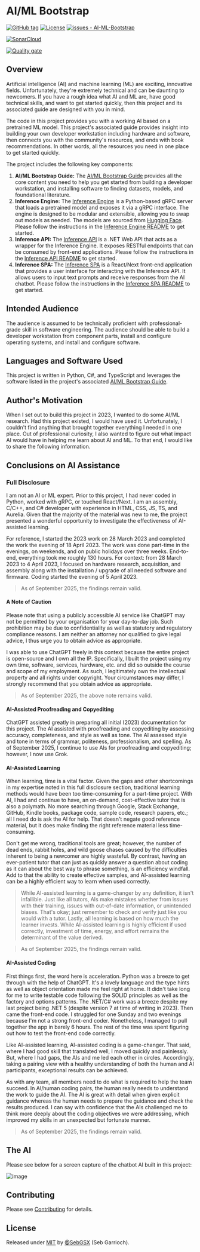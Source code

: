 # AI/ML Bootstrap

[![GitHub tag](https://img.shields.io/github/tag/SebGSX/AI-ML-Bootstrap?include_prereleases=&sort=semver&color=blue)](https://github.com/SebGSX/AI-ML-Bootstrap/releases/)
[![License](https://img.shields.io/badge/License-MIT-blue)](#license)
[![issues - AI-ML-Bootstrap](https://img.shields.io/github/issues/SebGSX/AI-ML-Bootstrap)](https://github.com/SebGSX/AI-ML-Bootstrap/issues)

[![SonarCloud](https://sonarcloud.io/images/project_badges/sonarcloud-white.svg)](https://sonarcloud.io/summary/new_code?id=SebGSX_AI-ML-Bootstrap)

[![Quality gate](https://sonarcloud.io/api/project_badges/quality_gate?project=SebGSX_AI-ML-Bootstrap)](https://sonarcloud.io/summary/new_code?id=SebGSX_AI-ML-Bootstrap)

## Overview

Artificial intelligence (AI) and machine learning (ML) are exciting, innovative fields. Unfortunately, they're 
extremely technical and can be daunting to newcomers. If you have a rough idea what AI and ML are, have good 
technical skills, and want to get started quickly, then this project and its associated guide are designed with you 
in mind.

The code in this project provides you with a working AI based on a pretrained ML model. This project's associated 
guide provides insight into building your own developer workstation including hardware and software, then connects 
you with the community's resources, and ends with book recommendations. In other words, all the resources you need 
in one place to get started quickly.

The project includes the following key components:

1. **AI/ML Bootstrap Guide:** The [AI/ML Bootstrap Guide](/docs/ai-ml-bootstrap-guide.md) provides all the core content you need to help you get 
   started from building a developer workstation, and installing software to finding datasets, models, and foundational 
   literature.
2. **Inference Engine:** The [Inference Engine](/inference_engine) is a Python-based gRPC server that loads a 
   pretrained model and exposes it via a gRPC interface. The engine is designed to be modular and extensible, allowing 
   you to swap out models as needed. The models are sourced from [Hugging Face](https://huggingface.co/). Please follow
   the instructions in the [Inference Engine README](/inference_engine/README.md) to get started.
3. **Inference API:** The [Inference API](/inference_api) is a .NET Web API that acts as a wrapper for the Inference 
   Engine. It exposes RESTful endpoints that can be consumed by front-end applications. Please follow the instructions 
   in the [Inference API README](/inference_api/README.md) to get started.
4. **Inference SPA:** The [Inference SPA](/inference_spa) is a React/Next front-end application that provides a user 
   interface for interacting with the Inference API. It allows users to input text prompts and receive responses from 
   the AI chatbot. Please follow the instructions in the [Inference SPA README](/inference_spa/README.md) to get 
   started.

## Intended Audience

The audience is assumed to be technically proficient with professional-grade skill in software engineering. The 
audience should be able to build a developer workstation from component parts, install and configure operating systems, 
and install and configure software.

## Languages and Software Used

This project is written in Python, C#, and TypeScript and leverages the software listed in the project's associated
[AI/ML Bootstrap Guide](/docs/ai-ml-bootstrap-guide.md).

## Author's Motivation

When I set out to build this project in 2023, I wanted to do some AI/ML research. Had this project existed, I would 
have used it. Unfortunately, I couldn't find anything that brought together everything I needed in one place. Out of 
professional curiosity, I also wanted to figure out what impact AI would have in helping me learn about AI and ML. 
To that end, I would like to share the following information.

## Conclusions on AI Assistance

### Full Disclosure

I am not an AI or ML expert. Prior to this project, I had never coded in Python, worked with gRPC, or touched 
React/Next. I am an assembly, C/C++, and C# developer with experience in HTML, CSS, JS, TS, and Aurelia. Given 
that the majority of the material was new to me, the project presented a wonderful opportunity to investigate the 
effectiveness of AI-assisted learning.

For reference, I started the 2023 work on 28 March 2023 and completed the work the evening of 18 April 2023. The work 
was done part-time in the evenings, on weekends, and on public holidays over three weeks. End-to-end, everything 
took me roughly 130 hours. For context: from 28 March 2023 to 4 April 2023, I focused on hardware research, 
acquisition, and assembly along with the installation / upgrade of all needed software and firmware. Coding started 
the evening of 5 April 2023.

> As of September 2025, the findings remain valid.

#### A Note of Caution

Please note that using a publicly accessible AI service like ChatGPT may not be permitted by your organisation for 
your day-to-day job. Such prohibition may be due to confidentiality as well as statutory and regulatory compliance 
reasons. I am neither an attorney nor qualified to give legal advice, I thus urge you to obtain advice as appropriate.

I was able to use ChatGPT freely in this context because the entire project is open-source and I own all the IP. 
Specifically, I built the project using my own time, software, services, hardware, etc. and did so outside the course 
and scope of my employment. As such, I legitimately own the intellectual property and all rights under copyright. 
Your circumstances may differ, I strongly recommend that you obtain advice as appropriate.

> As of September 2025, the above note remains valid.

#### AI-Assisted Proofreading and Copyediting

ChatGPT assisted greatly in preparing all initial (2023) documentation for this project. The AI assisted with 
proofreading and copyediting by assessing accuracy, completeness, and style as well as tone. The AI assessed style 
and tone in terms of grammar, politeness, professionalism, and spelling. As of September 2025, I continue to use AIs 
for proofreading and copyediting; however, I now use Grok.

#### AI-Assisted Learning

When learning, time is a vital factor. Given the gaps and other shortcomings in my expertise noted in this full 
disclosure section, traditional learning methods would have been too time-consuming for a part-time project. With 
AI, I had and continue to have, an on-demand, cost-effective tutor that is also a polymath. No more searching through 
Google, Stack Exchange, GitHub, Kindle books, package code, sample code, research papers, etc.; all I need do is ask 
the AI for help. That doesn't negate good reference material, but it does make finding the right reference material less
time-consuming.

Don't get me wrong, traditional tools are great; however, the number of dead ends, rabbit holes, and wild goose 
chases caused by the difficulties inherent to being a newcomer are highly wasteful. By contrast, having an 
ever-patient tutor that can just as quickly answer a question about coding as it can about the best way to phrase 
something, is an efficiency windfall. Add to that the ability to create effective samples, and AI-assisted learning 
can be a highly efficient way to learn when used correctly.

> While AI-assisted learning is a game-changer by any definition, it isn't infallible. Just like all tutors, AIs 
> make mistakes whether from issues with their training, issues with out-of-date information, or unintended biases. 
> That's okay; just remember to check and verify just like you would with a tutor. Lastly, all learning is based on 
> how much the learner invests. While AI-assisted learning is highly efficient if used correctly, investment of time,
> energy, and effort remains the determinant of the value derived.

> As of September 2025, the findings remain valid.

#### AI-Assisted Coding

First things first, the word here is acceleration. Python was a breeze to get through with the help of ChatGPT. It's 
a lovely language and the type hints as well as object orientation made me feel right at home. It didn't take long 
for me to write testable code following the SOLID principles as well as the factory and options patterns. The 
.NET/C# work was a breeze despite my last project being .NET 5 (despite version 7 at time of writing in 2023). Then 
came the front-end code. I struggled for one Sunday and two evenings because I'm not a strong front-end coder. 
Nonetheless, I managed to pull together the app in barely 6 hours. The rest of the time was spent figuring out how to 
test the front-end code correctly.

Like AI-assisted learning, AI-assisted coding is a game-changer. That said, where I had good skill that translated 
well, I moved quickly and painlessly. But, where I had gaps, the AIs and me led each other in circles. Accordingly, 
taking a pairing view with a healthy understanding of both the human and AI participants, exceptional results can be 
achieved.

As with any team, all members need to do what is required to help the team succeed. In AI/human coding pairs, the human 
really needs to understand the work to guide the AI. The AI is great with detail when given explicit guidance 
whereas the human needs to prepare the guidance and check the results produced. I can say with confidence that the 
AIs challenged me to think more deeply about the coding objectives we were addressing, which improved my skills in an 
unexpected but fortunate manner.

> As of September 2025, the findings remain valid.

## The AI

Please see below for a screen capture of the chatbot AI built in this project:

![image](https://user-images.githubusercontent.com/127726983/232884725-b9f1de29-bcee-479a-a72f-7ff33fb2a408.png)

## Contributing

Please see [Contributing](/CONTRIBUTING.md) for details.

## License

Released under [MIT](/LICENSE) by [@SebGSX](https://github.com/SebGSX) (Seb Garrioch).
